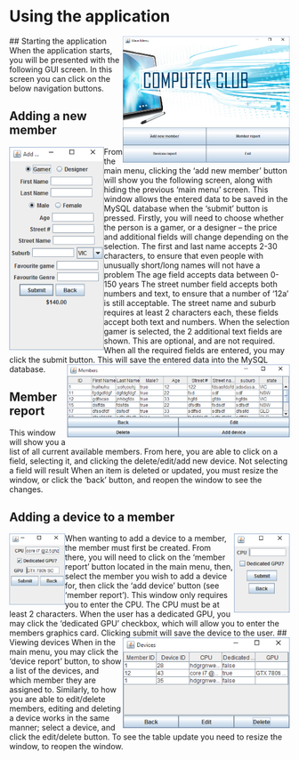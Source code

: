 # Using the application
<img src="https://github.com/kubar123/Computer-Club/blob/master/Screenshots/1.png" align="right" width="300">
## Starting the application
When the application starts, you will be presented with the following GUI screen.
In this screen you can click on the below navigation buttons.


## Adding a new member
<img src="https://github.com/kubar123/Computer-Club/blob/master/Screenshots/2.png" align="left" width="170">
From the main menu, clicking the ‘add new member’ button will show you the following screen, along with hiding the previous ‘main menu’ screen.
This window allows the entered data to be saved in the MySQL database when the ‘submit’ button is pressed.
Firstly, you will need to choose whether the person is a gamer, or a designer – the price and additional fields will change depending on the selection.
The first and last name accepts 2-30 characters, to ensure that even people with unusually short/long names will not have a problem
The age field accepts data between 0-150 years
 The street number field accepts both numbers and text, to ensure that a number of ‘12a’ is still acceptable.
The street name and suburb requires at least 2 characters each, these fields accept both text and numbers.
When the selection gamer is selected, the 2 additional text fields are shown. This are optional, and are not required.
When all the required fields are entered, you may click the submit button. This will save the entered data into the MySQL database.
<img src="https://github.com/kubar123/Computer-Club/blob/master/Screenshots/3.png" align="right" width="400">

## Member report
This window will show you a list of all current available members.
From here, you are able to click on a field, selecting it, and clicking the delete/edit/add new device. Not selecting a field will result 
When an item is deleted or updated, you must resize the window, or click the ‘back’ button, and reopen the window to see the changes.

## Adding a device to a member
<img src="https://github.com/kubar123/Computer-Club/blob/master/Screenshots/4.png" align="left" width="100">
<img src="https://github.com/kubar123/Computer-Club/blob/master/Screenshots/5.png" align="right" width="100">
When wanting to add a device to a member, the member must first be created. From there, you will need to click on the ‘member report’ button located in the main menu, then, select the member you wish to add a device for, then click the ‘add device’ button (see ‘member report’).
This window only requires you to enter the CPU. The CPU must be at least 2 characters. When the user has a dedicated GPU, you may click the ‘dedicated GPU’ checkbox, which will allow you to enter the members graphics card. Clicking submit will save the device to the user.
## Viewing devices
<img src="https://github.com/kubar123/Computer-Club/blob/master/Screenshots/6.png" align="right" width="300">
When in the main menu, you may click the ‘device report’ button, to show a list of the devices, and which member they are assigned to.
Similarly, to how you are able to edit/delete members, editing and deleting a device works in the same manner; select a device, and click the edit/delete button. To see the table update you need to resize the window, to reopen the window.

